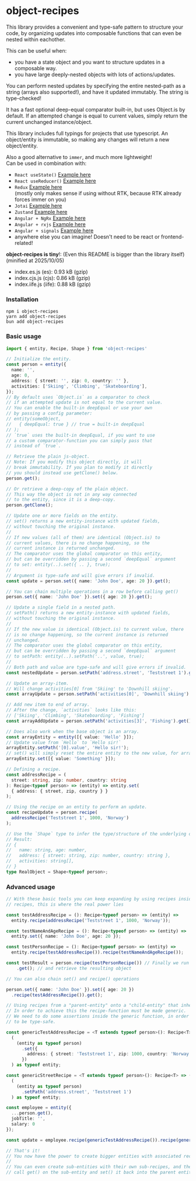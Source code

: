 # object-recipes

This library provides a convenient and type-safe pattern to structure your code, by organizing updates into composable functions that can even be nested within eachother.

This can be useful when:
- you have a state object and you want to structure updates in a composable way.
- you have large deeply-nested objects with lots of actions/updates.

You can perform nested updates by specifying the entire nested-path as a string (arrays also supported!), and have it updated immutably. The string is type-checked!

It has a fast optional deep-equal comparator built-in, but uses Object.is by default. If an attempted change is equal to current values, simply return the current unchanged instance/object.

This library includes full typings for projects that use typescript.
An object/entity is immutable, so making any changes will return a new object/entity.

Also a good alternative to `immer`, and much more lightweight!  
Can be used in combination with:
- `React useState()` [Example here](src/example/UseStateExample.tsx)
- `React useReducer()` [Example here](src/example/UseReducerExample.tsx)
- `Redux` [Example here](src/example/UseReducerExample.tsx)  
  (mostly only makes sense if using without RTK, because RTK already forces immer on you)
- `Jotai` [Example here](src/example/JotaiExample.tsx)
- `Zustand` [Example here](src/example/ZustandExample.tsx)
- `Angular + NgRx` [Example here](src/example/AngularNgRxExample.md)
- `Angular + rxjs` [Example here](src/example/AngularRxjsExample.md)
- `Angular + signals` [Example here](src/example/AngularSignalExample.md)
- anywhere else you can imagine! Doesn't need to be react or frontend-related!

**object-recipes is tiny**!: (Even this README is bigger than the library itself)  
(minified at 2025/10/05)  
- index.es.js (es): 0.93 kB (gzip) 
- index.cjs.js (cjs): 0.86 kB (gzip) 
- index.iife.js (iife): 0.88 kB (gzip) 

### Installation

`npm i object-recipes`  
`yarn add object-recipes`  
`bun add object-recipes`

### Basic usage

```typescript
import { entity, Recipe, Shape } from 'object-recipes'

// Initialize the entity.
const person = entity({
  name: '',
  age: 0,
  address: { street: '', zip: 0, country: '' },
  activities: ['Skiing', 'Climbing', 'Skateboarding'],
});
// By default uses `Object.is` as a comparator to check
// if an attempted update is not equal to the current value.
// You can enable the built-in deepEqual or use your own
// by passing a config parameter:
// entity(someObject,
//   { deepEqual: true } // true = built-in deepEqual
// );
// `true` uses the built-in deepEqual, if you want to use
// a custom comparator-function you can simply pass that
// instead of `true`.

// Retrieve the plain js-object.
// Note: If you modify this object directly, it will
// break immutability. If you plan to modify it directly
// you should instead use getClone() below.
person.get();

// Or retrieve a deep-copy of the plain object.
// This way the object is not in any way connected
// to the entity, since it is a deep-copy.
person.getClone();

// Update one or more fields on the entity.
// set() returns a new entity-instance with updated fields,
// without touching the original instance.
//
// If new values (all of them) are identical (Object.is) to
// current values, there is no change happening, so the
// current instance is returned unchanged.
// The comparator uses the global comparator on this entity,
// but can be overridden by passing a second `deepEqual` argument
// to set: entity(..).set({ .. }, true);
//
// Argument is type-safe and will give errors if invalid.
const update = person.set({ name: 'John Doe', age: 20 }).get();

// You can chain multiple operations in a row before calling get()
person.set({ name: 'John Doe' }).set({ age: 20 }).get();

// Update a single field in a nested path.
// setPath() returns a new entity-instance with updated fields,
// without touching the original instance.
//
// If the new value is identical (Object.is) to current value, there
// is no change happening, so the current instance is returned
// unchanged.
// The comparator uses the global comparator on this entity,
// but can be overridden by passing a second `deepEqual` argument
// to setPath: entity(..).setPath('..', value, true);
//
// Both path and value are type-safe and will give errors if invalid.
const nestedUpdate = person.setPath('address.street', 'Teststreet 1').get();

// Update an array-item.
// Will change activities[0] from 'Skiing' to 'Downhill skiing'.
const arrayUpdate = person.setPath('activities[0]', 'Downhill skiing').get();

// Add new item to end of array.
// After the change, `activities` looks like this:
// ['Skiing', 'Climbing', 'Skateboarding', 'Fishing']
const arrayAddUpdate = person.setPath('activities[3]', 'Fishing').get();

// Does also work when the base object is an array.
const arrayEntity = entity([{ value: 'Hello' }]);
// Update value from `Hello` to `Hello sir!`
arrayEntity.setPath('[0].value', 'Hello sir!');
// set() will simply reset the entire entity to the new value, for arrays.
arrayEntity.set([{ value: 'Something' }]);

// Defining a recipe.
const addressRecipe = (
  street: string, zip: number, country: string
): Recipe<typeof person> => (entity) => entity.set(
  { address: { street, zip, country } }
);

// Using the recipe on an entity to perform an update.
const recipeUpdate = person.recipe(
  addressRecipe('Teststreet 1', 1000, 'Norway')
);

// Use the `Shape` type to infer the type/structure of the underlying object.
// Result:
// {
//   name: string, age: number,
//   address: { street: string, zip: number, country: string },
//   activities: string[],
// }
type RealObject = Shape<typeof person>;
```

### Advanced usage

```typescript
// With these basic tools you can keep expanding by using recipes inside
// recipes, this is where the real power lies

const testAddressRecipe = (): Recipe<typeof person> => (entity) =>
  entity.recipe(addressRecipe('Teststreet 1', 1000, 'Norway'));

const testNameAndAgeRecipe = (): Recipe<typeof person> => (entity) =>
  entity.set({ name: 'John Doe', age: 20 });

const testPersonRecipe = (): Recipe<typeof person> => (entity) => 
  entity.recipe(testAddressRecipe()).recipe(testNameAndAgeRecipe());

const testResult = person.recipe(testPersonRecipe()) // Finally we run all the recipes
    .get(); // and retrieve the resulting object 

// You can also chain set() and recipe() operations 

person.set({ name: 'John Doe' }).set({ age: 20 })
  .recipe(testAddressRecipe()).get();

// Using recipes from a "parent-entity" onto a "child-entity" that inherited/extended the base-entity. 
// In order to achieve this the recipe-function must be made generic.
// We need to do some assertions inside the generic function, in order for set/setPath arguments
// to be type-safe.

const genericTestAddressRecipe = <T extends typeof person>(): Recipe<T> => (entity) =>
  (
    (entity as typeof person)
      .set({
        address: { street: 'Teststreet 1', zip: 1000, country: 'Norway' }
      })
  ) as typeof entity;

const genericStreetRecipe = <T extends typeof person>(): Recipe<T> => (entity) =>
  (
    (entity as typeof person)
      .setPath('address.street', 'Teststreet 1')
  ) as typeof entity;

const employee = entity({
  ...person.get(),
  jobTitle: '',
  salary: 0
});

const update = employee.recipe(genericTestAddressRecipe()).recipe(genericStreetRecipe());

// That's it!
// You now have the power to create bigger entities with associated recipes.
//
// You can even create sub-entities with their own sub-recipes, and then you
// call get() on the sub-entity and set() it back into the parent entity.
```
